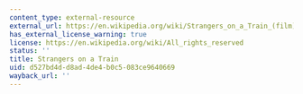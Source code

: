 ```yaml
---
content_type: external-resource
external_url: https://en.wikipedia.org/wiki/Strangers_on_a_Train_(film)
has_external_license_warning: true
license: https://en.wikipedia.org/wiki/All_rights_reserved
status: ''
title: Strangers on a Train
uid: d527bd4d-d8ad-4de4-b0c5-083ce9640669
wayback_url: ''
---
```

